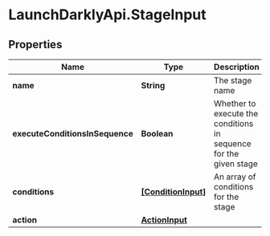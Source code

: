 # LaunchDarklyApi.StageInput

## Properties

Name | Type | Description | Notes
------------ | ------------- | ------------- | -------------
**name** | **String** | The stage name | [optional] 
**executeConditionsInSequence** | **Boolean** | Whether to execute the conditions in sequence for the given stage | [optional] 
**conditions** | [**[ConditionInput]**](ConditionInput.md) | An array of conditions for the stage | [optional] 
**action** | [**ActionInput**](ActionInput.md) |  | [optional] 


